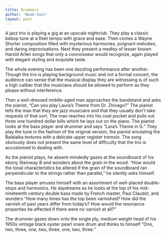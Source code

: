 ```yaml
---
title: Drummers
author: 'Noam Sain'
layout: post
---
```


A jazz trio is playing a gig at an upscale nightclub. They play a classic bebop tune at a fleet tempo with grace and ease. Then comes a Wayne Shorter composition filled with mysterious harmonies, poignant melodies, and daring improvisations. Next they present a medley of lesser known Harold Arlen songs that only a connoisseur would recognize, again played with elegant styling and exquisite taste.  
  
The whole evening has been one dazzling performance after another. Though the trio is playing background music and not a formal concert, the audience can sense that the musical display they are witnessing is of such a high caliber that the musicians should be allowed to perform as they please without interference.

Then a well-dressed middle-aged man approaches the bandstand and asks the pianist, “Can you play Laura’s Theme from Dr. Zhivago?” The pianist tells the man that they are jazz musicians and that they usually don’t take requests of that sort. The man reaches into his coat pocket and pulls out three one hundred dollar bills which he lays out on the piano. The pianist looks at the bass player and drummer and says “Lara’s Theme in G.” They play the tune in the fashion of the original version, the pianist emulating the Balalaika textures with a delicate upper register tremolo. The song obviously does not present the same level of difficulty that the trio is accustomed to dealing with.

As the pianist plays, he absent-mindedly gazes at the soundboard of his ebony Steinway B and wonders about the grain in the wood. “How would the tonal characteristics be altered if the grain of the soundboard ran perpendicular to the strings rather than parallel,” he silently asks himself.

The bass player amuses himself with an assortment of well-placed double-stops and harmonics. He daydreams as he looks at the top of his mid-nineteenth century double bass made by French master, Paul Claudot, and wonders “How many times has the top been varnished? How did the varnish of past years differ from today’s? How would the resonance properties be affected if there were no varnish at all?”

The drummer gazes down onto the single ply, medium weight head of his 1950s vintage black oyster pearl snare drum and thinks to himself “One, two, three, one, two, three, one, two, three.”